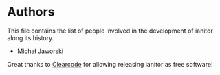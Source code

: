 # Authors
This file contains the list of people involved in the development 
of ianitor along its history.

* Michał Jaworski

Great thanks to [Clearcode](http://clearcode.cc) for allowing releasing
ianitor as free software!